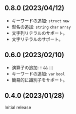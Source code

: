 <!--
## x.x.x (unreleased)

-->

## 0.8.0 (2023/04/12)

- キーワードの追加: `struct` `new`
- 型名の追加: `string` `char` `array`
- 文字列リテラルのサポート。
- 文字リテラルのサポート。

## 0.6.0 (2023/02/10)

- 演算子の追加: `!` `&&` `||`
- キーワードの追加: `var` `bool`
- 簡易的に識別子をサポート。

## 0.4.0 (2023/01/28)

Initial release
